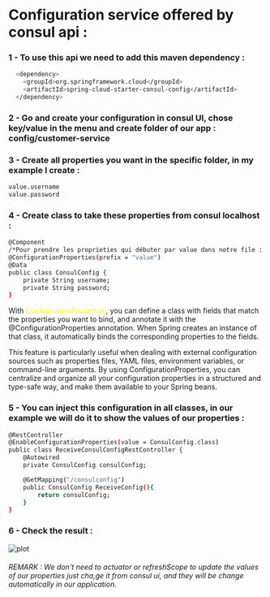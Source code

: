 # Configuration service offered by consul api : 
### 1 - To use this api we need to add this maven dependency : 
```bash
  <dependency>
    <groupId>org.springframework.cloud</groupId>
    <artifactId>spring-cloud-starter-consul-config</artifactId>
  </dependency>
```

### 2 - Go and create your configuration in consul UI, chose key/value in the menu and create folder of our app : config/customer-service
### 3 - Create all properties you want in the specific folder, in my example I create : 
```bash
value.username
value.password
```

### 4 - Create class to take these properties from consul localhost : 
```bash
@Component
/*Pour prendre les proprieties qui débuter par value dans notre file : customer-service dans consul*/
@ConfigurationProperties(prefix = "value")
@Data
public class ConsulConfig {
    private String username;
    private String password;
}
```
With <font color="yellow">ConfigurationProperties</font>, you can define a class with fields that match the properties you want to bind, and annotate it with the @ConfigurationProperties annotation. When Spring creates an instance of that class, it automatically binds the corresponding properties to the fields.

This feature is particularly useful when dealing with external configuration sources such as properties files, YAML files, environment variables, or command-line arguments. By using ConfigurationProperties, you can centralize and organize all your configuration properties in a structured and type-safe way, and make them available to your Spring beans.
### 5 - You can inject this configuration in all classes, in our example we will do it to show the values of our properties :
```bash
@RestController
@EnableConfigurationProperties(value = ConsulConfig.class)
public class ReceiveConsulConfigRestController {
    @Autowired
    private ConsulConfig consulConfig;

    @GetMapping("/consulconfig")
    public ConsulConfig ReceiveConfig(){
        return consulConfig;
    }
}
```
### 6 - Check the result : 
![plot](C:\Users\ie\Desktop\MecroServicesDemo\CustomerService\ConsulConfigTest.png)

###### REMARK : We don't need to actuator or refreshScope to update the values of our properties just cha,ge it from consul ui, and they will be change automatically in our application.